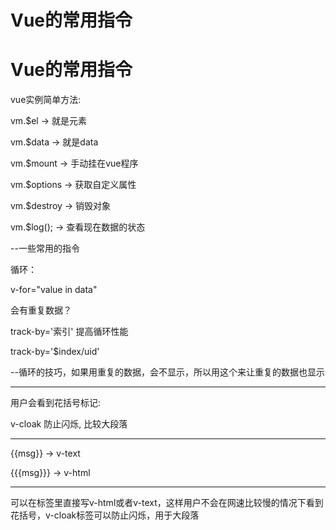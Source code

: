 # Vue的常用指令

# Vue的常用指令

vue实例简单方法:

vm.$el -> 就是元素

vm.$data -> 就是data

vm.$mount -> 手动挂在vue程序

vm.$options -> 获取自定义属性

vm.$destroy -> 销毁对象

vm.$log(); -> 查看现在数据的状态

--一些常用的指令

循环：

v-for="value in data"

会有重复数据？

track-by='索引' 提高循环性能

track-by='$index/uid'

--循环的技巧，如果用重复的数据，会不显示，所以用这个来让重复的数据也显示

----------------------------------

用户会看到花括号标记:

v-cloak 防止闪烁, 比较大段落

----------------------------------

<span>{{msg}}</span> -> v-text

{{{msg}}} -> v-html

---

可以在标签里直接写v-html或者v-text，这样用户不会在网速比较慢的情况下看到花括号，v-cloak标签可以防止闪烁，用于大段落
